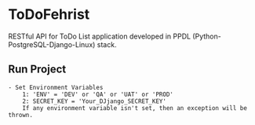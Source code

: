 # ToDoFehrist
RESTful API for ToDo List application developed in PPDL (Python-PostgreSQL-Django-Linux) stack.

## Run Project
    - Set Environment Variables
        1: 'ENV' = 'DEV' or 'QA' or 'UAT' or 'PROD'
        2: SECRET_KEY = 'Your_DJjango_SECRET_KEY'
        If any environment variable isn't set, then an exception will be thrown.